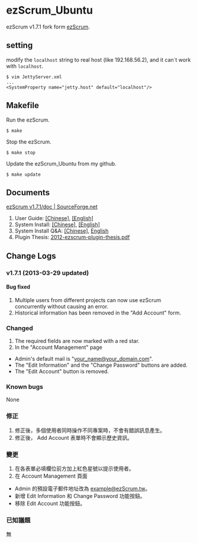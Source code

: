 # ezScrum_Ubuntu

ezScrum v1.7.1 fork form [ezScrum](http://sourceforge.net/projects/ezscrum/files/Release/v1.7.1/).


## setting

modify the ``localhost`` string to real host (like 192.168.56.2), and it can\`t work with ``localhost``.

    $ vim JettyServer.xml
    ...
    <SystemProperty name="jetty.host" default="localhost"/>

## Makefile

Run the ezScrum.

	$ make

Stop the ezScrum.

	$ make stop

Update the ezScrum_Ubuntu from my github.

    $ make update

## Documents

[ezScrum v1.7.1/doc | SourceForge.net](http://sourceforge.net/projects/ezscrum/files/Release/v1.7.1/doc/)

 1. User Guide: [[Chinese]](http://sourceforge.net/projects/ezscrum/files/Release/v1.7.1/doc/ezScrum_User_Guide.pdf/download), [[English]](http://sourceforge.net/projects/ezscrum/files/Release/v1.7.1/doc/ezScrum_User_Guide-eng.pdf/download)
 2. System Install: [[Chinese]](http://sourceforge.net/projects/ezscrum/files/Release/v1.7.1/doc/ezScrum_System_Install.pdf/download), [[English]](http://sourceforge.net/projects/ezscrum/files/Release/v1.7.1/doc/ezScrum_System_Install-eng.pdf/download)
 3. System Install Q&A: [[Chinese]](http://sourceforge.net/projects/ezscrum/files/Release/v1.7.1/doc/ezScrum_System_Install_QA-cht.pdf/download), [English](http://sourceforge.net/projects/ezscrum/files/Release/v1.7.1/doc/ezScrum_System_Install_QA-eng.pdf/download)
 4. Plugin Thesis: [2012-ezscrum-plugin-thesis.pdf](http://sourceforge.net/projects/ezscrum/files/Release/v1.7.1/doc/2012-ezscrum-plugin-thesis.pdf/download)

## Change Logs

### v1.7.1 (2013-03-29 updated)

#### Bug fixed

1. Multiple users from different projects can now use ezScrum concurrently without causing an error. 
2. Historical information has been removed in the "Add Account" form.

### Changed

1. The required fields are now marked with a red star.
2. In the "Account Management" page

 - Admin's default mail is "your_name@your_domain.com".
 - The "Edit Information" and the "Change Password" buttons are added.
 - The "Edit Account" button is removed.
 
### Known bugs

None

### 修正

1. 修正後，多個使用者同時操作不同專案時，不會有錯誤訊息產生。
2. 修正後， Add Account 表單時不會顯示歷史資訊。 

### 變更

1. 在各表單必填欄位前方加上紅色星號以提示使用者。
2. 在 Account Management 頁面

 - Admin 的預設電子郵件地址改為 example@ezScrum.tw。
 - 新增 Edit Information 和 Change Password 功能按鈕。
 - 移除 Edit Account 功能按鈕。
 
### 已知議題
 
無

